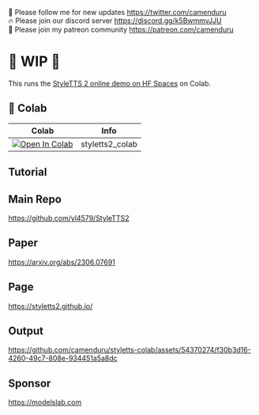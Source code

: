 🐣 Please follow me for new updates https://twitter.com/camenduru <br />
🔥 Please join our discord server https://discord.gg/k5BwmmvJJU <br />
🥳 Please join my patreon community https://patreon.com/camenduru <br />

# 🚦 WIP 🚦

This runs the [StyleTTS 2 online demo on HF Spaces](https://huggingface.co/spaces/styletts2/styletts2) on Colab.

## 🦒 Colab

| Colab | Info
| --- | --- |
[![Open In Colab](https://colab.research.google.com/assets/colab-badge.svg)](https://colab.research.google.com/github/camenduru/styletts-colab/blob/main/styletts2_colab.ipynb) | styletts2_colab

## Tutorial

## Main Repo
https://github.com/yl4579/StyleTTS2

## Paper
https://arxiv.org/abs/2306.07691

## Page
https://styletts2.github.io/

## Output

https://github.com/camenduru/styletts-colab/assets/54370274/f30b3d16-4260-49c7-808e-934451a5a8dc

## Sponsor
https://modelslab.com
